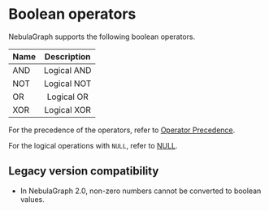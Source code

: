 # Boolean operators

NebulaGraph supports the following boolean operators.

| Name | Description |
| :------- | :-------------: |
| AND      |   Logical AND   |
| NOT      |   Logical NOT   |
| OR       |   Logical OR    |
| XOR      |   Logical XOR   |

For the precedence of the operators, refer to [Operator Precedence](9.precedence.md).

For the logical operations with `NULL`, refer to [NULL](../3.data-types/5.null.md).

## Legacy version compatibility

* In NebulaGraph 2.0, non-zero numbers cannot be converted to boolean values.
